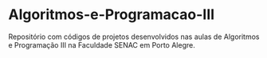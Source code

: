 # Algoritmos-e-Programacao-III
Repositório com códigos de projetos desenvolvidos nas aulas de Algoritmos e Programação III na Faculdade SENAC em Porto Alegre.
